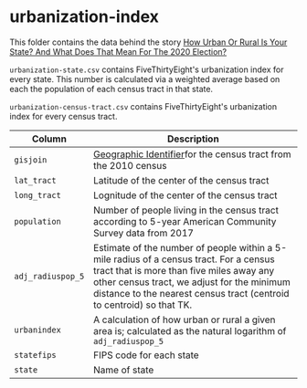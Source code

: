 # urbanization-index

This folder contains the data behind the story [
How Urban Or Rural Is Your State? And What Does That Mean For The 2020 Election?
](https://fivethirtyeight.com/features/how-urban-or-rural-is-your-state-and-what-does-that-mean-for-the-2020-election/)


`urbanization-state.csv` contains FiveThirtyEight's urbanization index for every state. This number is calculated via a weighted average based on each the population of each census tract in that state.

`urbanization-census-tract.csv` contains FiveThirtyEight's urbanization index for every census tract.


Column | Description
-------|------------
`gisjoin` | [Geographic Identifier](https://www.nhgis.org/user-resources/geographic-crosswalks)for the census tract from the 2010 census
`lat_tract` | Latitude of the center of the census tract
`long_tract` | Lognitude of the center of the census tract
`population` | Number of people living in the census tract according to 5-year American Community Survey data from 2017
`adj_radiuspop_5` | Estimate of the number of people within a 5-mile radius of a census tract. For a census tract that is more than five miles away any other census tract, we adjust for the minimum distance to the nearest census tract (centroid to centroid) so that TK.
`urbanindex` | A calculation of how urban or rural a given area is; calculated as the natural logarithm of `adj_radiuspop_5`
`statefips` | FIPS code for each state
`state` | Name of state
